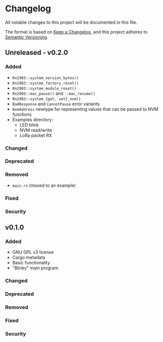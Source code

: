 # Changelog

All notable changes to this project will be documented in this file.

The format is based on [Keep a Changelog](https://keepachangelog.com/en/1.0.0/),
and this project adheres to [Semantic Versioning](https://semver.org/spec/v2.0.0.html).

## Unreleased - v0.2.0

### Added
- `Rn2903::system_version_bytes()`
- `Rn2903::system_factory_reset()`
- `Rn2903::system_module_reset()`
- `Rn2903::mac_pause()` and `::mac_resume()`
- `Rn2903::system_{get, set}_nvm()`
- `BadResponse` and `CannotPause` error variants
- `NvmAddress` newtype for representing values that can be passed to NVM functions
- Examples directory:
    - LED blink
    - NVM read/write
    - LoRa packet RX

### Changed

### Deprecated

### Removed
- `main.rs` (moved to an example)

### Fixed

### Security

## v0.1.0
### Added

- GNU GPL v3 license
- Cargo metadata
- Basic functionality
- "Blinky" main program

### Changed

### Deprecated

### Removed

### Fixed

### Security
